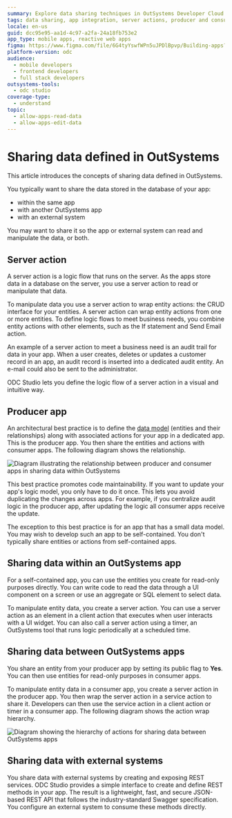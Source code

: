 ```yaml
---
summary: Explore data sharing techniques in OutSystems Developer Cloud (ODC) for app integration and external system connectivity.
tags: data sharing, app integration, server actions, producer and consumer apps
locale: en-us
guid: dcc95e95-aa1d-4c97-a2fa-24a18fb753e2
app_type: mobile apps, reactive web apps
figma: https://www.figma.com/file/6G4tyYswfWPn5uJPDlBpvp/Building-apps?type=design&node-id=3101%3A2502&t=ZwHw8hXeFhwYsO5V-1
platform-version: odc
audience:
  - mobile developers
  - frontend developers
  - full stack developers
outsystems-tools:
  - odc studio
coverage-type:
  - understand
topic:
  - allow-apps-read-data
  - allow-apps-edit-data
---
```


# Sharing data defined in OutSystems

This article introduces the concepts of sharing data defined in OutSystems.

You typically want to share the data stored in the database of your app:

* within the same app
* with another OutSystems app
* with an external system
  
You may want to share it so the app or external system can read and manipulate the data, or both.

## Server action

A server action is a logic flow that runs on the server. As the apps store data in a database on the server, you use a server action to read or manipulate that data.

To manipulate data you use a server action to wrap entity actions: the CRUD interface for your entities. A server action can wrap entity actions from one or more entities. To define logic flows to meet business needs, you combine entity actions with other elements, such as the If statement and Send Email action.

An example of a server action to meet a business need is an audit trail for data in your app. When a user creates, deletes or updates a customer record in an app, an audit record is inserted into a dedicated audit entity. An e-mail could also be sent to the administrator.

ODC Studio lets you define the logic flow of a server action in a visual and intuitive way.

## Producer app

An architectural best practice is to define the [data model](modeling.md) (entities and their relationships) along with associated actions for your app in a dedicated app. This is the producer app. You then share the entities and actions with consumer apps. The following diagram shows the relationship.

![Diagram illustrating the relationship between producer and consumer apps in sharing data within OutSystems](images/share-data-producer-consumer-diag.png "Producer and Consumer Apps Data Sharing Diagram")

This best practice promotes code maintainability. If you want to update your app's logic model, you only have to do it once. This lets you avoid duplicating the changes across apps. For example, if you centralize audit logic in the producer app, after updating the logic all consumer apps receive the update.

The exception to this best practice is for an app that has a small data model. You may wish to develop such an app to be self-contained. You don't typically share entities or actions from self-contained apps.

## Sharing data within an OutSystems app

For a self-contained app, you can use the entities you create for read-only purposes directly. You can write code to read the data through a UI component on a screen or use an aggregate or SQL element to select data.

To manipulate entity data, you create a server action. You can use a server action as an element in a client action that executes when user interacts with a UI widget. You can also call a server action using a timer, an OutSystems tool that runs logic periodically at a scheduled time.

## Sharing data between OutSystems apps

You share an entity from your producer app by setting its public flag to **Yes**. You can then use entities for read-only purposes in consumer apps.

To manipulate entity data in a consumer app, you create a server action in the producer app. You then wrap the server action in a service action to share it. Developers can then use the service action in a client action or timer in a consumer app. The following diagram shows the action wrap hierarchy.

![Diagram showing the hierarchy of actions for sharing data between OutSystems apps](images/share-data-action-hierarchy-diag.png "Action Wrap Hierarchy Diagram")

## Sharing data with external systems

You share data with external systems by creating and exposing REST services. ODC Studio provides a simple interface to create and define REST methods in your app. The result is a lightweight, fast, and secure JSON-based REST API that follows the industry-standard Swagger specification. You configure an external system to consume these methods directly.
